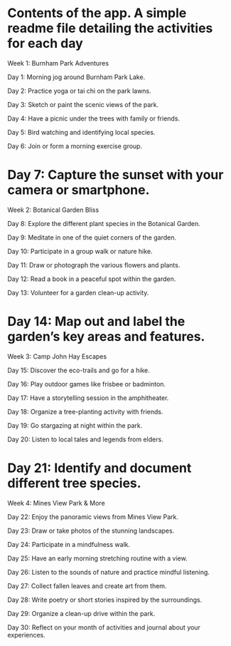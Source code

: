 Contents of the app. A simple readme file detailing the activities for each day
==============================
Week 1: Burnham Park Adventures

Day 1: Morning jog around Burnham Park Lake.

Day 2: Practice yoga or tai chi on the park lawns.

Day 3: Sketch or paint the scenic views of the park.

Day 4: Have a picnic under the trees with family or friends.

Day 5: Bird watching and identifying local species.

Day 6: Join or form a morning exercise group.

Day 7: Capture the sunset with your camera or smartphone.
==============================
Week 2: Botanical Garden Bliss

Day 8: Explore the different plant species in the Botanical Garden.

Day 9: Meditate in one of the quiet corners of the garden.

Day 10: Participate in a group walk or nature hike.

Day 11: Draw or photograph the various flowers and plants.

Day 12: Read a book in a peaceful spot within the garden.

Day 13: Volunteer for a garden clean-up activity.

Day 14: Map out and label the garden’s key areas and features.
==============================
Week 3: Camp John Hay Escapes

Day 15: Discover the eco-trails and go for a hike.

Day 16: Play outdoor games like frisbee or badminton.

Day 17: Have a storytelling session in the amphitheater.

Day 18: Organize a tree-planting activity with friends.

Day 19: Go stargazing at night within the park.

Day 20: Listen to local tales and legends from elders.

Day 21: Identify and document different tree species.
==============================
Week 4: Mines View Park & More

Day 22: Enjoy the panoramic views from Mines View Park.

Day 23: Draw or take photos of the stunning landscapes.

Day 24: Participate in a mindfulness walk.

Day 25: Have an early morning stretching routine with a view.

Day 26: Listen to the sounds of nature and practice mindful listening.

Day 27: Collect fallen leaves and create art from them.

Day 28: Write poetry or short stories inspired by the surroundings.

Day 29: Organize a clean-up drive within the park.

Day 30: Reflect on your month of activities and journal about your experiences.
